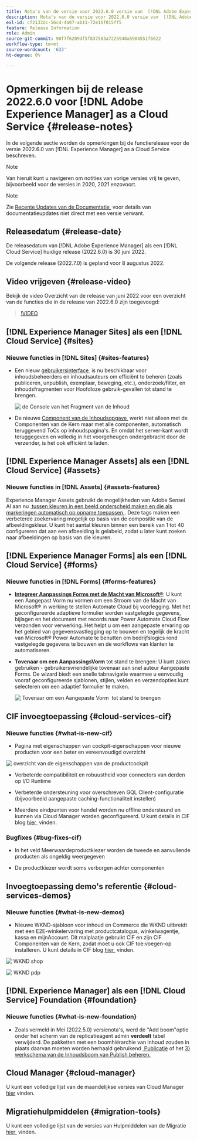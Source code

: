 ```yaml
---
title: Nota's van de versie voor 2022.6.0 versie van  [!DNL Adobe Experience Manager]  as a Cloud Service.
description: Nota's van de versie voor 2022.6.0 versie van  [!DNL Adobe Experience Manager]  as a Cloud Service.
exl-id: cf2133dc-56cd-4a07-ab11-72e16f015ff5
feature: Release Information
role: Admin
source-git-commit: 90f7f6209df5f837583a7225940a5984551f6622
workflow-type: tm+mt
source-wordcount: '633'
ht-degree: 0%

---
```


# Opmerkingen bij de release 2022.6.0 voor [!DNL Adobe Experience Manager] as a Cloud Service {#release-notes}

In de volgende sectie worden de opmerkingen bij de functierelease voor de versie 2022.6.0 van [!DNL Experience Manager] as a Cloud Service beschreven.

>[!NOTE]
>
>Van hieruit kunt u navigeren om notities van vorige versies vrij te geven, bijvoorbeeld voor de versies in 2020, 2021 enzovoort.

>[!NOTE]
>
>Zie [&#x200B; Recente Updates van de Documentatie &#x200B;](https://experienceleague.adobe.com/docs/experience-manager-release-information/aem-release-updates/doc-updates/documentation-updates.html?lang=nl-NL) voor details van documentatieupdates niet direct met een versie verwant.

## Releasedatum {#release-date}

De releasedatum van [!DNL Adobe Experience Manager] als een [!DNL Cloud Service] huidige release (2022.6.0) is 30 juni 2022.

De volgende release (2022.7.0) is gepland voor 8 augustus 2022.

## Video vrijgeven {#release-video}

Bekijk de video Overzicht van de release van juni 2022 voor een overzicht van de functies die in de release van 2022.6.0 zijn toegevoegd:

>[!VIDEO](https://video.tv.adobe.com/v/344308/?quality=12)

## [!DNL Experience Manager Sites] als een [!DNL Cloud Service] {#sites}

### Nieuwe functies in [!DNL Sites] {#sites-features}

* Een nieuw [&#x200B; gebruikersinterface &#x200B;](/help/sites-cloud/administering/content-fragments/managing.md#content-fragments-console) is nu beschikbaar voor inhoudsbeheerders en inhoudsauteurs om efficiënt te beheren (zoals publiceren, unpublish, exemplaar, beweging, etc.), onderzoek/filter, en inhoudsfragmenten voor Hoofdloze gebruik-gevallen tot stand te brengen.

  ![&#x200B; de Console van het Fragment van de Inhoud &#x200B;](/help/release-notes/assets/cf-ui.png)

* De nieuwe [&#x200B; Component van de Inhoudsopgave &#x200B;](https://experienceleague.adobe.com/docs/experience-manager-core-components/using/components/tableofcontents.html?lang=nl-NL) werkt niet alleen met de Componenten van de Kern maar met alle componenten, automatisch teruggevend ToCs op inhoudspagina&#39;s. En omdat het server-kant wordt teruggegeven en volledig in het voorgeheugen ondergebracht door de verzender, is het ook efficiënt te laden.

## [!DNL Experience Manager Assets] als een [!DNL Cloud Service] {#assets}

### Nieuwe functies in [!DNL Assets] {#assets-features}

Experience Manager Assets gebruikt de mogelijkheden van Adobe Sensei AI aan nu [&#x200B; tussen kleuren in een beeld onderscheid maken en die als markeringen automatisch op opname toepassen &#x200B;](/help/assets/color-tag-images.md). Deze tags maken een verbeterde zoekervaring mogelijk op basis van de compositie van de afbeeldingskleur. U kunt het aantal kleuren binnen een bereik van 1 tot 40 configureren dat aan een afbeelding is gelabeld, zodat u later kunt zoeken naar afbeeldingen op basis van die kleuren.

## [!DNL Experience Manager Forms] als een [!DNL Cloud Service] {#forms}

### Nieuwe functies in [!DNL Forms] {#forms-features}

* **[Integreer Aanpassings Forms met de Macht van Microsoft®](/help/forms/forms-microsoft-power-automate-integration.md)**: U kunt een Aangepast Vorm nu vormen om een Stroom van de Macht van Microsoft® in werking te stellen Automate Cloud bij voorlegging. Met het geconfigureerde adaptieve formulier worden vastgelegde gegevens, bijlagen en het document met records naar Power Automate Cloud Flow verzonden voor verwerking. Het helpt u om een aangepaste ervaring op het gebied van gegevensvastlegging op te bouwen en tegelijk de kracht van Microsoft® Power Automate te benutten om bedrijfslogics rond vastgelegde gegevens te bouwen en de workflows van klanten te automatiseren.

* **Tovenaar om een AanpassingsVorm** tot stand te brengen: U kunt zaken gebruiken - gebruikersvriendelijke tovenaar aan snel auteur Aangepaste Forms. De wizard biedt een snelle tabnavigatie waarmee u eenvoudig vooraf geconfigureerde sjablonen, stijlen, velden en verzendopties kunt selecteren om een adaptief formulier te maken.

  ![&#x200B; Tovenaar om een Aangepaste Vorm &#x200B;](/help/release-notes/assets/wizard.png) tot stand te brengen

## CIF invoegtoepassing {#cloud-services-cif}

### Nieuwe functies {#what-is-new-cif}

* Pagina met eigenschappen van cockpit-eigenschappen voor nieuwe producten voor een beter en vereenvoudigd overzicht

![&#x200B; overzicht van de eigenschappen van de productcockpit &#x200B;](/help/assets/CIF/product_cockpit_properties_overview.png)

* Verbeterde compatibiliteit en robuustheid voor connectors van derden op I/O Runtime

* Verbeterde ondersteuning voor overschreven GQL Client-configuratie (bijvoorbeeld aangepaste caching-functionaliteit instellen)

* Meerdere eindpunten voor handel worden nu offline ondersteund en kunnen via Cloud Manager worden geconfigureerd. U kunt details in CIF blog [&#x200B; hier &#x200B;](https://medium.com/adobetech/use-aem-as-a-cloud-service-with-multiple-adobe-commerce-systems-9295612a9554) vinden.


### Bugfixes {#bug-fixes-cif}

* In het veld Meerwaardeproductkiezer worden de tweede en aanvullende producten als ongeldig weergegeven

* De productkiezer wordt soms verborgen achter componenten

## Invoegtoepassing demo&#39;s referentie {#cloud-services-demos}

### Nieuwe functies {#what-is-new-demos}

* Nieuwe WKND-sjabloon voor inhoud en Commerce die WKND uitbreidt met een E2E-winkelervaring met productcatalogus, winkelwagentje, kassa en mijnAccount. Dit malplaatje gebruikt CIF en zijn CIF Componenten van de Kern, zodat moet u ook CIF toe:voegen-op installeren. U kunt details in CIF blog [&#x200B; hier &#x200B;](https://medium.com/adobetech/learn-how-to-create-a-shoppable-experience-with-the-new-wknd-reference-site-and-cif-b3b2c161f67e) vinden.

![&#x200B; WKND shop &#x200B;](/help/assets/CIF/wknd_shop.png)

![&#x200B; WKND pdp &#x200B;](/help/assets/CIF/wknd_pdp.png)

## [!DNL Experience Manager] als een [!DNL Cloud Service] Foundation {#foundation}

### Nieuwe functies {#what-is-new-foundation}

* Zoals vermeld in Mei (2022.5.0) versienota&#39;s, werd de &quot;Add boom&quot;optie onder het scherm van de replicatieagent admin **verdeelt** tabel verwijderd. De pakketten met een boomhiërarchie van inhoud zouden in plaats daarvan moeten worden herhaald gebruikend [&#x200B; Publicatie &#x200B;](/help/operations/replication.md#manage-publication) of het [&#x200B; 3&rbrace; werkschema van de Inhoudsboom van Publish beheren.](/help/operations/replication.md#manage-publication#publish-content-tree-workflow)

## Cloud Manager {#cloud-manager}

U kunt een volledige lijst van de maandelijkse versies van Cloud Manager [&#x200B; hier &#x200B;](/help/implementing/cloud-manager/release-notes/current.md) vinden.

## Migratiehulpmiddelen {#migration-tools}

U kunt een volledige lijst van de versies van Hulpmiddelen van de Migratie [&#x200B; hier &#x200B;](/help/journey-migration/release-notes/release-notes-migration-tools-current.md) vinden.
